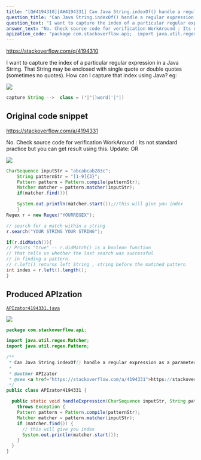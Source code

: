 ```yaml
---
title: "[Q#4194310][A#4194331] Can Java String.indexOf() handle a regular expression as a parameter?"
question_title: "Can Java String.indexOf() handle a regular expression as a parameter?"
question_text: "I want to capture the index of a particular regular expression in a Java String.  That String may be enclosed with single quote or double quotes (sometimes no quotes). How can I capture that index using Java? eg:"
answer_text: "No. Check source code for verification WorkAround : Its not standard practice but you can get result using this. Update: OR"
apization_code: "package com.stackoverflow.api;  import java.util.regex.Matcher; import java.util.regex.Pattern;  /**  * Can Java String.indexOf() handle a regular expression as a parameter?  *  * @author APIzator  * @see <a href=\"https://stackoverflow.com/a/4194331\">https://stackoverflow.com/a/4194331</a>  */ public class APIzator4194331 {    public static void handleExpression(CharSequence inputStr, String patternStr)     throws Exception {     Pattern pattern = Pattern.compile(patternStr);     Matcher matcher = pattern.matcher(inputStr);     if (matcher.find()) {       // this will give you index       System.out.println(matcher.start());     }   } }"
---
```


https://stackoverflow.com/q/4194310

I want to capture the index of a particular regular expression in a Java String.  That String may be enclosed with single quote or double quotes (sometimes no quotes). How can I capture that index using Java?
eg:


<div class="code-logo"><img src="/stackoverflow.png" /></div>

```java
capture String -->  class = ('|"|)word('|"|)
```


## Original code snippet

https://stackoverflow.com/a/4194331

No.
Check source code for verification
WorkAround :
Its not standard practice but you can get result using this.
Update:
OR

<div class="code-logo"><img src="/stackoverflow.png" /></div>

```java
CharSequence inputStr = "abcabcab283c";
    String patternStr = "[1-9]{3}";
    Pattern pattern = Pattern.compile(patternStr);
    Matcher matcher = pattern.matcher(inputStr);
    if(matcher.find()){

    System.out.println(matcher.start());//this will give you index
    }
Regex r = new Regex("YOURREGEX");

// search for a match within a string
r.search("YOUR STRING YOUR STRING");

if(r.didMatch()){
// Prints "true" -- r.didMatch() is a boolean function
// that tells us whether the last search was successful
// in finding a pattern.
// r.left() returns left String , string before the matched pattern 
int index = r.left().length();
}
```

## Produced APIzation

[`APIzator4194331.java`](https://github.com/blind-papers/apization-temp-data/raw/main/search/APIzator4194331.java)

<div class="code-logo"><img src="/apizator.png" /></div>

```java
package com.stackoverflow.api;

import java.util.regex.Matcher;
import java.util.regex.Pattern;

/**
 * Can Java String.indexOf() handle a regular expression as a parameter?
 *
 * @author APIzator
 * @see <a href="https://stackoverflow.com/a/4194331">https://stackoverflow.com/a/4194331</a>
 */
public class APIzator4194331 {

  public static void handleExpression(CharSequence inputStr, String patternStr)
    throws Exception {
    Pattern pattern = Pattern.compile(patternStr);
    Matcher matcher = pattern.matcher(inputStr);
    if (matcher.find()) {
      // this will give you index
      System.out.println(matcher.start());
    }
  }
}

```